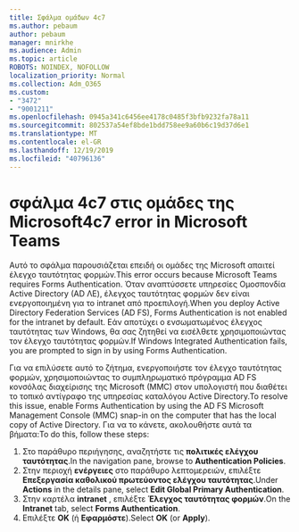 ```yaml
---
title: Σφάλμα ομάδων 4c7
ms.author: pebaum
author: pebaum
manager: mnirkhe
ms.audience: Admin
ms.topic: article
ROBOTS: NOINDEX, NOFOLLOW
localization_priority: Normal
ms.collection: Adm_O365
ms.custom:
- "3472"
- "9001211"
ms.openlocfilehash: 0945a341c6456ee4178c0485f3bfb9232fa78a11
ms.sourcegitcommit: 802537a54ef8bde1bdd758ee9a60b6c19d37d6e1
ms.translationtype: MT
ms.contentlocale: el-GR
ms.lasthandoff: 12/19/2019
ms.locfileid: "40796136"
---
```

# <a name="4c7-error-in-microsoft-teams"></a><span data-ttu-id="c9299-102">σφάλμα 4c7 στις ομάδες της Microsoft</span><span class="sxs-lookup"><span data-stu-id="c9299-102">4c7 error in Microsoft Teams</span></span>

<span data-ttu-id="c9299-103">Αυτό το σφάλμα παρουσιάζεται επειδή οι ομάδες της Microsoft απαιτεί έλεγχο ταυτότητας φορμών.</span><span class="sxs-lookup"><span data-stu-id="c9299-103">This error occurs because Microsoft Teams requires Forms Authentication.</span></span> <span data-ttu-id="c9299-104">Όταν αναπτύσσετε υπηρεσίες Ομοσπονδία Active Directory (AD ΛΕ), έλεγχος ταυτότητας φορμών δεν είναι ενεργοποιημένη για το intranet από προεπιλογή.</span><span class="sxs-lookup"><span data-stu-id="c9299-104">When you deploy Active Directory Federation Services (AD FS), Forms Authentication is not enabled for the intranet by default.</span></span> <span data-ttu-id="c9299-105">Εάν αποτύχει ο ενσωματωμένος έλεγχος ταυτότητας των Windows, θα σας ζητηθεί να εισέλθετε χρησιμοποιώντας τον έλεγχο ταυτότητας φορμών.</span><span class="sxs-lookup"><span data-stu-id="c9299-105">If Windows Integrated Authentication fails, you are prompted to sign in by using Forms Authentication.</span></span>

<span data-ttu-id="c9299-106">Για να επιλύσετε αυτό το ζήτημα, ενεργοποιήστε τον έλεγχο ταυτότητας φορμών, χρησιμοποιώντας το συμπληρωματικό πρόγραμμα AD FS κονσόλας διαχείρισης της Microsoft (MMC) στον υπολογιστή που διαθέτει το τοπικό αντίγραφο της υπηρεσίας καταλόγου Active Directory.</span><span class="sxs-lookup"><span data-stu-id="c9299-106">To resolve this issue, enable Forms Authentication by using the AD FS Microsoft Management Console (MMC) snap-in on the computer that has the local copy of Active Directory.</span></span> <span data-ttu-id="c9299-107">Για να το κάνετε, ακολουθήστε αυτά τα βήματα:</span><span class="sxs-lookup"><span data-stu-id="c9299-107">To do this, follow these steps:</span></span> 

1. <span data-ttu-id="c9299-108">Στο παράθυρο περιήγησης, αναζητήστε τις **πολιτικές ελέγχου ταυτότητας**.</span><span class="sxs-lookup"><span data-stu-id="c9299-108">In the navigation pane, browse to **Authentication Policies**.</span></span>
2. <span data-ttu-id="c9299-109">Στην περιοχή **ενέργειες** στο παράθυρο λεπτομερειών, επιλέξτε **Επεξεργασία καθολικού πρωτεύοντος ελέγχου ταυτότητας**.</span><span class="sxs-lookup"><span data-stu-id="c9299-109">Under **Actions** in the details pane, select **Edit Global Primary Authentication**.</span></span>
3. <span data-ttu-id="c9299-110">Στην καρτέλα **intranet** , επιλέξτε **Έλεγχος ταυτότητας φορμών**.</span><span class="sxs-lookup"><span data-stu-id="c9299-110">On the **Intranet** tab, select **Forms Authentication**.</span></span>
4. <span data-ttu-id="c9299-111">Επιλέξτε **OK** (ή **Εφαρμόστε**).</span><span class="sxs-lookup"><span data-stu-id="c9299-111">Select **OK** (or **Apply**).</span></span>